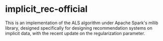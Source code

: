 # implicit_rec-official
This is an implementation of the ALS algorithm under Apache Spark's mllib library, designed specifically for designing recommendation systems on implicit data, with the recent update on the regularization parameter.
